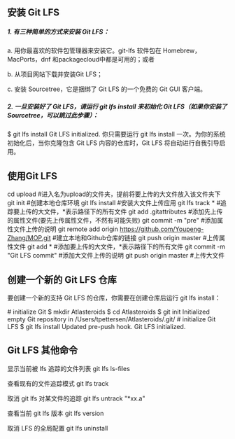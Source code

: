 ## 安装 Git LFS
##### 1. 有三种简单的方式来安装 Git LFS：

a. 用你最喜欢的软件包管理器来安装它。git-lfs 软件包在 Homebrew，MacPorts，dnf 和packagecloud中都是可用的；或者

b. 从项目网站下载并安装Git LFS；

c. 安装 Sourcetree，它是捆绑了 Git LFS 的一个免费的 Git GUI 客户端。

##### 2. 一旦安装好了 Git LFS，请运行 git lfs install 来初始化 Git LFS（如果你安装了 Sourcetree，可以跳过此步骤）：

$ git lfs install
Git LFS initialized.
你只需要运行 git lfs install 一次。为你的系统初始化后，当你克隆包含 Git LFS 内容的仓库时，Git LFS 将自动进行自我引导启用。

## 使用Git LFS
cd upload #进入名为upload的文件夹，提前将要上传的大文件放入该文件夹下
git init #创建本地仓库环境
git lfs install #安装大文件上传应用
git lfs track * #追踪要上传的大文件，*表示路径下的所有文件
git add .gitattributes #添加先上传的属性文件(要先上传属性文件，不然有可能失败)
git commit -m "pre" #添加属性文件上传的说明
git remote add origin https://github.com/Youpeng-Zhang/MOP.git #建立本地和Github仓库的链接
git push origin master #上传属性文件
git add * #添加要上传的大文件，*表示路径下的所有文件
git commit -m "Git LFS commit" #添加大文件上传的说明
git push origin master #上传大文件




## 创建一个新的 Git LFS 仓库
要创建一个新的支持 Git LFS 的仓库，你需要在创建仓库后运行 git lfs install：

\# initialize Git
$ mkdir Atlasteroids
$ cd Atlasteroids
$ git init
Initialized empty Git repository in /Users/tpettersen/Atlasteroids/.git/
\# initialize Git LFS
$ git lfs install
Updated pre-push hook.
Git LFS initialized.   

## Git LFS 其他命令
显示当前被 lfs 追踪的文件列表
git lfs ls-files 

查看现有的文件追踪模式
git lfs track 

取消 git lfs 对某文件的追踪
git lfs untrack "\*xx.a" 

查看当前 git lfs 版本
git lfs version 

取消 LFS 的全局配置
git lfs uninstall